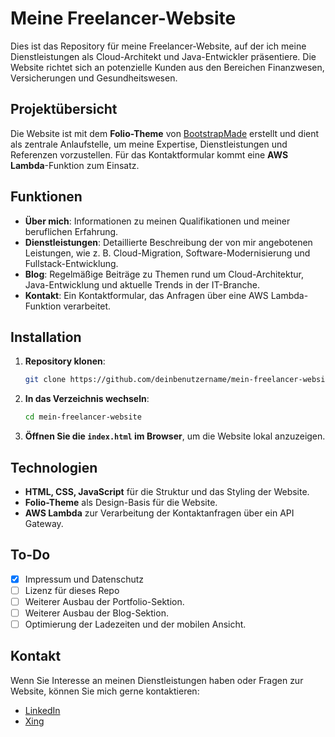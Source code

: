 # Meine Freelancer-Website

Dies ist das Repository für meine Freelancer-Website, auf der ich meine Dienstleistungen als Cloud-Architekt und Java-Entwickler präsentiere. Die Website richtet sich an potenzielle Kunden aus den Bereichen Finanzwesen, Versicherungen und Gesundheitswesen.

## Projektübersicht

Die Website ist mit dem **Folio-Theme** von [BootstrapMade](https://bootstrapmade.com/folio-bootstrap-portfolio-template/) erstellt und dient als zentrale Anlaufstelle, um meine Expertise, Dienstleistungen und Referenzen vorzustellen. Für das Kontaktformular kommt eine **AWS Lambda**-Funktion zum Einsatz.

## Funktionen

- **Über mich**: Informationen zu meinen Qualifikationen und meiner beruflichen Erfahrung.
- **Dienstleistungen**: Detaillierte Beschreibung der von mir angebotenen Leistungen, wie z. B. Cloud-Migration, Software-Modernisierung und Fullstack-Entwicklung.
- **Blog**: Regelmäßige Beiträge zu Themen rund um Cloud-Architektur, Java-Entwicklung und aktuelle Trends in der IT-Branche.
- **Kontakt**: Ein Kontaktformular, das Anfragen über eine AWS Lambda-Funktion verarbeitet.

## Installation

1. **Repository klonen**:
   ```bash
   git clone https://github.com/deinbenutzername/mein-freelancer-website.git
   ```
2. **In das Verzeichnis wechseln**:
   ```bash
   cd mein-freelancer-website
   ```
3. **Öffnen Sie die `index.html` im Browser**, um die Website lokal anzuzeigen.

## Technologien

- **HTML, CSS, JavaScript** für die Struktur und das Styling der Website.
- **Folio-Theme** als Design-Basis für die Website.
- **AWS Lambda** zur Verarbeitung der Kontaktanfragen über ein API Gateway.

## To-Do

- [x] Impressum und Datenschutz
- [ ] Lizenz für dieses Repo
- [ ] Weiterer Ausbau der Portfolio-Sektion.
- [ ] Weiterer Ausbau der Blog-Sektion.
- [ ] Optimierung der Ladezeiten und der mobilen Ansicht.

## Kontakt

Wenn Sie Interesse an meinen Dienstleistungen haben oder Fragen zur Website, können Sie mich gerne kontaktieren:

- [LinkedIn](https://www.linkedin.com/in/richard-vogel-software/)
- [Xing](https://www.xing.com/profile/Richard_Vogel8)
